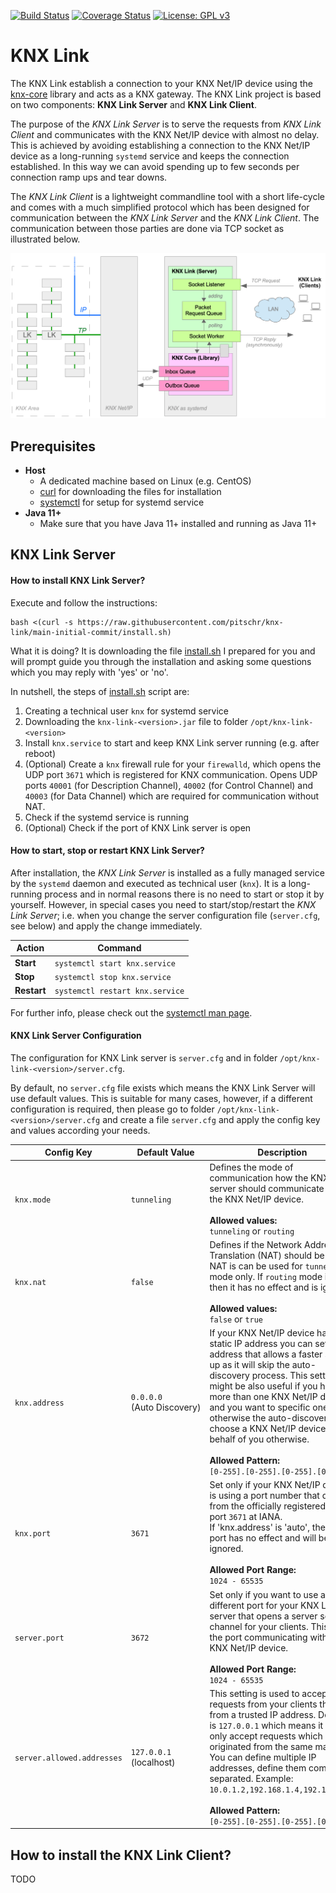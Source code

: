 [![Build Status](https://github.com/pitschr/knx-link/workflows/build/badge.svg?branch=main)](https://github.com/pitschr/knx-link/actions)
[![Coverage Status](https://coveralls.io/repos/github/pitschr/knx-link/badge.svg?branch=main)](https://coveralls.io/github/pitschr/knx-link?branch=main)
[![License: GPL v3](https://img.shields.io/badge/License-GPLv3-blue.svg)](https://www.gnu.org/licenses/gpl-3.0)

# KNX Link

The KNX Link establish a connection to your KNX Net/IP device using the [knx-core](https://github.com/pitschr/knx-core) 
library and acts as a KNX gateway. The KNX Link project is based on two components: **KNX Link Server** and 
**KNX Link Client**.

The purpose of the *KNX Link Server* is to serve the requests from *KNX Link Client* and communicates
with the KNX Net/IP device with almost no delay. This is achieved by avoiding establishing a connection
to the KNX Net/IP device as a long-running `systemd` service and keeps the connection established. In 
this way we can avoid spending up to few seconds per connection ramp ups and tear downs.

The *KNX Link Client* is a lightweight commandline tool with a short life-cycle and comes with a much 
simplified protocol which has been designed for communication between the *KNX Link Server* and the
*KNX Link Client*. The communication between those parties are done via TCP socket as illustrated below.

![Architecture](./assets/readme_architecture.png)

## Prerequisites

* **Host**
    * A dedicated machine based on Linux (e.g. CentOS)
    * [curl](https://man7.org/linux/man-pages/man1/curl.1.html) for downloading the files for installation
    * [systemctl](https://man7.org/linux/man-pages/man1/systemctl.1.html) for setup for systemd service
* **Java 11+**
    * Make sure that you have Java 11+ installed and running as Java 11+

## KNX Link Server

#### How to install KNX Link Server?

Execute and follow the instructions:
```
bash <(curl -s https://raw.githubusercontent.com/pitschr/knx-link/main-initial-commit/install.sh)
```

What it is doing? It is downloading the file [install.sh](./install.sh) I prepared for you and will prompt
guide you through the installation and asking some questions which you may reply with 'yes' or 'no'. 

In nutshell, the steps of [install.sh](./install.sh) script are:
1. Creating a technical user `knx` for systemd service
1. Downloading the `knx-link-<version>.jar` file to folder `/opt/knx-link-<version>`
1. Install `knx.service` to start and keep KNX Link server running (e.g. after reboot)
1. (Optional) Create a `knx` firewall rule for your `firewalld`, which opens the UDP port `3671` which is 
   registered for KNX communication. Opens UDP ports `40001` (for Description Channel), `40002` 
   (for Control Channel) and `40003` (for Data Channel) which are required for communication without NAT.
1. Check if the systemd service is running 
1. (Optional) Check if the port of KNX Link server is open

#### How to start, stop or restart KNX Link Server?

After installation, the *KNX Link Server* is installed as a fully managed service by the `systemd` daemon 
and executed as technical user (`knx`). It is a long-running process and in normal reasons there is no 
need to start or stop it by yourself. However, in special cases you need to start/stop/restart the 
*KNX Link Server*; i.e. when you change the server configuration file (`server.cfg`, see below) and apply 
the change immediately.

| Action      | Command |
| ----------- | -------------------------------------- |
| **Start**   | `systemctl start knx.service`          |
| **Stop**    | `systemctl stop knx.service`           |
| **Restart** | `systemctl restart knx.service`        |

For further info, please check out the [systemctl man page](https://man7.org/linux/man-pages/man1/systemctl.1.html).

#### KNX Link Server Configuration

The configuration for KNX Link server is `server.cfg` and in folder `/opt/knx-link-<version>/server.cfg`. 

By default, no `server.cfg` file exists which means the KNX Link Server will use default values. 
This is suitable for many cases, however, if a different configuration is required, then please 
go to folder `/opt/knx-link-<version>/server.cfg` and create a file `server.cfg` and apply the 
config key and values according your needs. 

| Config Key                 | Default&nbsp;Value                 | Description |
| -------------------------- | ---------------------------------- | ----------- |
| `knx.mode`                 | `tunneling`                        | Defines the mode of communication how the KNX Link server should communicate with the KNX Net/IP device.<br><br>**Allowed values:**<br>`tunneling` or `routing` |
| `knx.nat`                  | `false`                            | Defines if the Network Address Translation (NAT) should be used. NAT is can be used for `tunneling` mode only. If `routing` mode is used then it has no effect and is ignored.<br><br>**Allowed values:**<br>`false` or `true` |
| `knx.address`              | `0.0.0.0`<br>(Auto&nbsp;Discovery) | If your KNX Net/IP device has a static IP address you can set the IP address that allows a faster start-up as it will skip the auto-discovery process. This setting might be also useful if you have more than one KNX Net/IP device and you want to specific one, otherwise the auto-discovery will choose a KNX Net/IP device in behalf of you otherwise.<br><br>**Allowed Pattern:**<br>`[0-255].[0-255].[0-255].[0-255]` | 
| `knx.port`                 | `3671`                             | Set only if your KNX Net/IP device is using a port number that differs from the officially registered KNX port `3671` at IANA.<br>If 'knx.address' is 'auto', then KNX port has no effect and will be ignored.<br><br>**Allowed Port Range:**<br>`1024 - 65535` | 
| `server.port`              | `3672`                             | Set only if you want to use a different port for your KNX Link server that opens a server socket channel for your clients. This is not the port communicating with your KNX Net/IP device.<br><br>**Allowed Port Range:**<br>`1024 - 65535` |
| `server.allowed.addresses` | `127.0.0.1`<br>(localhost)         | This setting is used to accept requests from your clients that are from a trusted IP address. Default is `127.0.0.1` which means it will only accept requests which are originated from the same machine. You can define multiple IP addresses, define them comma-separated. Example: `10.0.1.2,192.168.1.4,192.168.2.8`.<br><br>**Allowed Pattern:**<br>`[0-255].[0-255].[0-255].[0-255]` |


## How to install the KNX Link Client?

TODO

